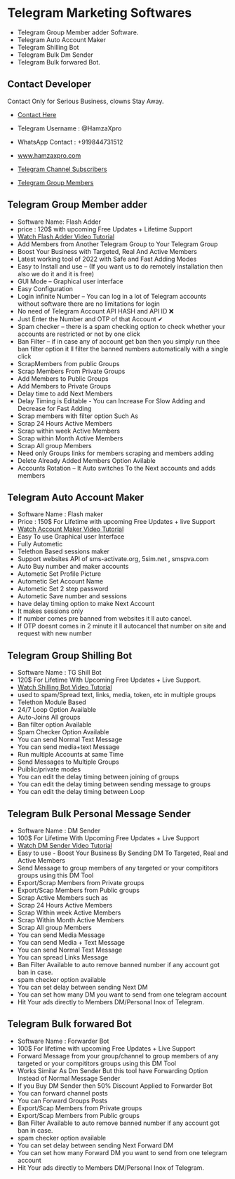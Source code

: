 
# Telegram Marketing Softwares

- Telegram Group Member adder Software.
- Telegram Auto Account Maker 
- Telegram Shilling Bot
- Telegram Bulk Dm Sender 
- Telegram Bulk forwared Bot.
## Contact Developer 

Contact Only for Serious Business, clowns Stay Away.

- [Contact Here](https://www.hamzaxpro.com/contact)
- Telegram Username : @HamzaXpro
- WhatsApp Contact : +919844731512
- www.hamzaxpro.com

- [Telegram Channel Subscribers](https://www.hamzaxpro.com/)
- [Telegram Group Members](https://www.hamzaxpro.com/)
## Telegram Group Member adder

- Software Name: Flash Adder
- price : 120$ with upcoming Free Updates + Lifetime Support 
- [Watch Flash Adder Video Tutorial](https://www.youtube.com/watch?v=3mcr1mx9wb4&t=2s)
- Add Members from Another Telegram Group to Your Telegram Group
- Boost Your Business with Targeted, Real And Active Members
- Latest working tool of 2022 with Safe and Fast Adding Modes
- Easy to Install and use – (If you want us to do remotely installation then also we do it and it is free)
- GUI Mode – Graphical user interface
- Easy Configuration
- Login infinite Number – You can log in a lot of Telegram accounts without software there are no limitations for login
- No need of Telegram Account API HASH and API ID ❌
- Just Enter the Number and OTP of that Account ✔
- Spam checker – there is a spam checking option to check whether your accounts are restricted or not by one click
- Ban Filter – if in case any of account get ban then you simply run thee ban filter option it ll filter the banned numbers automatically with a single click
- ScrapMembers from public Groups
- Scrap Members From Private Groups
- Add Members to Public Groups
- Add Members to Private Groups
- Delay time to add Next Members
- Delay Timing is Editable - You can Increase For Slow Adding and Decrease for Fast Adding
- Scrap members with filter option Such As
- Scrap 24 Hours Active Members
- Scrap within week Active Members
- Scrap within Month Active Members
- Scrap All group Members
- Need only Groups links for members scraping and members adding
- Delete Already Added Members Option Avilable
- Accounts Rotation – It Auto switches To the Next accounts and adds members

## Telegram Auto Account Maker


- Software Name : Flash maker
- Price : 150$ For Lifetime with upcoming Free Updates + live Support
- [Watch Account Maker Video Tutorial](https://www.youtube.com/watch?v=VdyyIK_iD_8)
- Easy To use Graphical user Interface
- Fully Autometic
- Telethon Based sessions maker
- Support websites API of sms-activate.org, 5sim.net , smspva.com
- Auto Buy number and maker accounts
- Autometic Set Profile Picture
- Autometic Set Account Name
- Autometic Set 2 step password
- Autometic Save number and sessions
- have delay timing option to make Next Account
- It makes sessions only 
- If number comes pre banned from websites it ll auto cancel.
- If OTP doesnt comes in 2 minute it ll autocancel that number on site and request with new number

## Telegram Group Shilling Bot

- Software Name : TG Shill Bot
- 120$ For Lifetime With Upcoming Free Updates + Live Support.
- [Watch Shilling Bot Video Tutorial](https://www.youtube.com/watch?v=hB5DB5F_Dnk)
- used to spam/Spread text, links, media, token, etc in multiple groups 
- Telethon Module Based
- 24/7 Loop Option Available
- Auto-Joins All groups
- Ban filter option Available
- Spam Checker Option Available
- You can send Normal Text Message
- You can send media+text Message
- Run multiple Accounts at same Time
- Send Messages to Multiple Groups
- Puiblic/private modes
- You can edit the delay timing between joining of groups
- You can edit the delay timing between sending message to groups
- You can edit the delay timing between Loop

## Telegram Bulk Personal Message Sender

- Software Name : DM Sender
- 100$ For Lifetime With Upcoming Free Updates + Live Support
- [Watch DM Sender Video Tutorial](https://www.youtube.com/watch?v=iBSutYh5Ex8)
- Easy to use - Boost Your Business By Sending DM To Targeted, Real and Active Members
- Send Message to group members of any targeted or your compititors groups using this DM Tool
- Export/Scrap Members from Private groups
- Export/Scap Members from Public groups
- Scrap Active Members such as
- Scrap 24 Hours Active Members
- Scrap Within week Active Members
- Scrap Within Month Active Members
- Scrap All group Members
- You can send Media Message
- You can send Media + Text Message
- You can send Normal Text Message 
- You can spread Links Message
- Ban Filter Available to auto remove banned number if any account got ban in case.
- spam checker option available
- You can set delay between sending Next DM
- You can set how many DM you want to send from one telegram account
- Hit Your ads directly to Members DM/Personal Inox of Telegram.


## Telegram Bulk forwared Bot

- Software Name : Forwarder Bot
- 100$ For lifetime with upcoming Free Updates + Live Support
- Forward Message from your group/channel to group members of any targeted or your compititors groups using this DM Tool
- Works Similar As Dm Sender But this tool have Forwarding Option Instead of Normal Message Sender
- If you Buy DM Sender then 50% Discount Applied to Forwarder Bot
- You can forward channel posts
- You can Forward Groups Posts
- Export/Scap Members from Private groups
- Export/Scap Members from Public groups
- Ban Filter Available to auto remove banned number if any account got ban in case.
- spam checker option available
- You can set delay between sending Next Forward DM
- You can set how many Forward DM you want to send from one telegram account
- Hit Your ads directly to Members DM/Personal Inox of Telegram.
